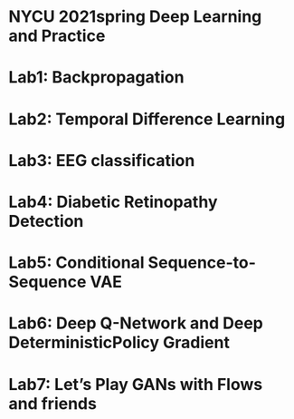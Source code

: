 # NYCU 2021spring Deep Learning and Practice

# Lab1: Backpropagation

# Lab2: Temporal Difference Learning

# Lab3: EEG classification

# Lab4: Diabetic Retinopathy Detection

# Lab5: Conditional Sequence-to-Sequence VAE

# Lab6: Deep Q-Network and Deep DeterministicPolicy Gradient

# Lab7: Let’s Play GANs with Flows and friends
